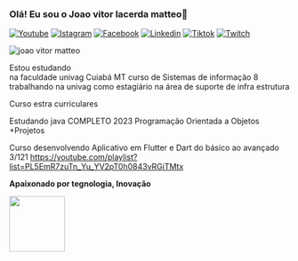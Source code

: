 
### Olá! Eu sou o Joao vitor lacerda matteo👋

[![Youtube](https://img.shields.io/badge/YouTube-FF0000?style=for-the-badge&logo=youtube&logoColor=white)](https://www.youtube.com/@desvaisegamer587/featured)
[![Istagram](https://img.shields.io/badge/Instagram-E4405F?style=for-the-badge&logo=instagram&logoColor=white)](https://www.instagram.com/joaovmatteo/)
[![Facebook](https://img.shields.io/badge/Facebook-1877F2?style=for-the-badge&logo=facebook&logoColor=white)](https://www.facebook.com/joaovitor.lacerdamatteo)
[![Linkedin](https://img.shields.io/badge/LinkedIn-0077B5?style=for-the-badge&logo=linkedin&logoColor=white)](https://www.linkedin.com/in/joão-vitor-matteo-73b92a1b4/)
[![Tiktok](https://img.shields.io/badge/TikTok-000000?style=for-the-badge&logo=tiktok&logoColor=white)](https://www.tiktok.com/@desvaiser?lang=pt-BR)
[![Twitch](https://img.shields.io/badge/Twitch-9146FF?style=for-the-badge&logo=twitch&logoColor=white)](https://www.twitch.tv/desvaiser)

![joao vitor matteo](https://github-readme-stats.vercel.app/api?username=joao503&show_icons=true&theme=radical)

Estou estudando  
na faculdade univag 
Cuiabá MT
curso de Sistemas de informação 8
trabalhando na univag como estagiário na área de suporte de infra estrutura 

Curso estra curriculares 

Estudando java COMPLETO 2023 Programação Orientada a Objetos +Projetos

Curso desenvolvendo Aplicativo em Flutter e Dart do básico ao avançado 3/121
https://youtube.com/playlist?list=PL5EmR7zuTn_Yu_YV2pT0h0843vRGiTMtx

 <b>Apaixonado por tegnologia, Inovação</b>  
 <div align="finishinge"><img src="https://user-images.githubusercontent.com/70125868/223308798-c7fbe56f-7dd3-483b-ab77-c21776a1e0c6.png" width="100px" />
</div>
